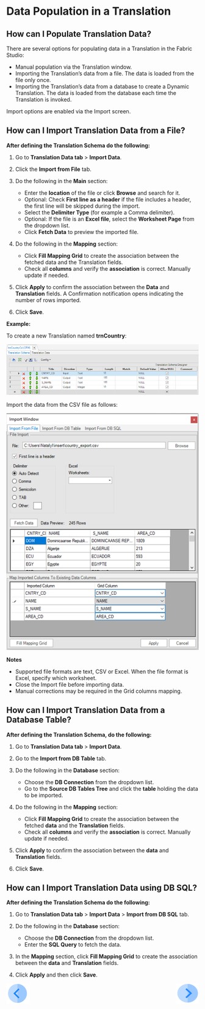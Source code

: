 # Data Population in a Translation

## How can I Populate Translation Data?
 
There are several options for populating data in a Translation in the Fabric Studio: 
* Manual population via the Translation window. 
* Importing the Translation’s data from a file. The data is loaded from the file only once.
* Importing the Translation’s data from a database to create a Dynamic Translation. The data is loaded from the database each time the Translation is invoked. 
 
Import options are enabled via the Import screen.


## How can I Import Translation Data from a File?
 
**After defining the Translation Schema do the following:** 

1.	Go to **Translation Data tab** > **Import Data**.

2.	Click the **Import from File** tab. 

3.	Do the following in the **Main** section:

       * Enter the **location** of the file or click **Browse** and search for it.
       * Optional: Check **First line as a header** if the file includes a header, the first line will be skipped during the import.
       * Select the **Delimiter Type** (for example a Comma delimiter).
       * Optional: If the file is an **Excel file**, select the **Worksheet Page** from the dropdown list.
       * Click **Fetch Data** to preview the imported file.
       
4.	Do the following in the **Mapping** section: 
       * Click **Fill Mapping Grid** to create the association between the fetched data and the Translation fields.
       * Check all **columns** and verify the **association** is correct. Manually update if needed.
       
5.	Click **Apply** to confirm the association between the **Data** and **Translation** fields. A Confirmation notification opens indicating the number of rows imported.

6.	Click **Save**.

**Example:**

To create a new Translation named **trnCountry**:

![image](/articles/09_translations/images/09_02_01_01%20trnCountry.png)


Import the data from the CSV file as follows:

![image](/articles/09_translations/images/09_02_01_02%20CSV%20file.png)

**Notes** 
* Supported file formats are text, CSV or Excel. When the file format is Excel, specify which worksheet.
* Close the Import file before importing data. 
* Manual corrections may be required in the Grid columns mapping.


## How can I Import Translation Data from a Database Table?
 
**After defining the Translation Schema, do the following:** 

1.	Go to **Translation Data tab** > **Import Data**.

2.	Go to the **Import from DB Table** tab. 

3.	Do the following in the **Database** section:
       * Choose the **DB Connection** from the dropdown list.
       * Go to the **Source DB Tables Tree** and click the **table** holding the data to be imported.
       
4.	Do the following in the **Mapping** section:
       * Click **Fill Mapping Grid** to create the association between the fetched **data** and the **Translation** fields.
       * Check all **columns** and verify the **association** is correct. Manually update if needed.
       
5.	Click **Apply** to confirm the association between the **data** and **Translation** fields.

6.	Click **Save**.


## How can I Import Translation Data using DB SQL?
 
**After defining the Translation Schema do the following:** 
1.	Go to **Translation Data tab** > **Import Data** > **Import from DB SQL** tab.

2.	Do the following in the **Database** section:
       * Choose the **DB Connection** from the dropdown list.
       * Enter the **SQL Query** to fetch the data.
       
3.	In the **Mapping** section, click **Fill Mapping Grid** to create the association between the **data** and **Translation** fields.

4.	Click **Apply** and then click **Save**.


[![Previous](/articles/images/Previous.png)](/articles/09_translations/02_creating_a_new_translation_in_fabric.md)[<img align="right" width="60" height="54" src="/articles/images/Next.png">](/articles/09_translations/04_using_translations_in_fabric.md)

